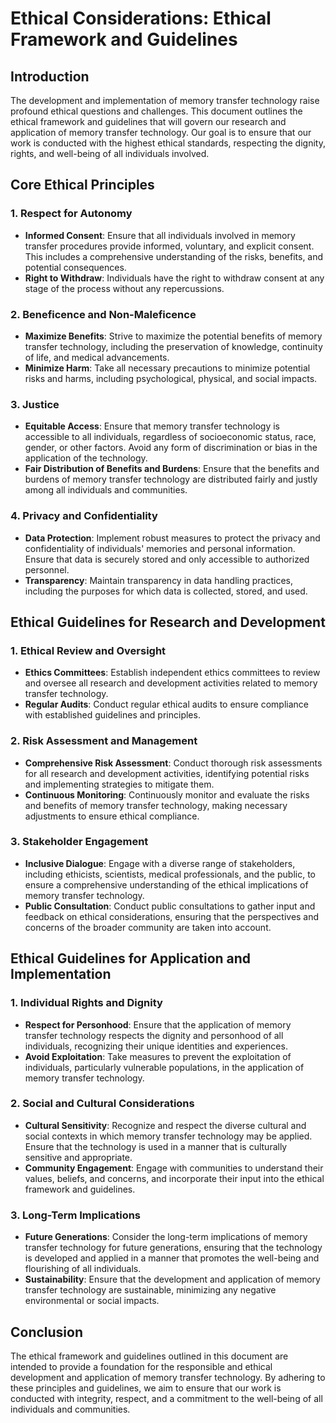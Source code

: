 # Ethical Considerations: Ethical Framework and Guidelines

## Introduction

The development and implementation of memory transfer technology raise profound ethical questions and challenges. This
document outlines the ethical framework and guidelines that will govern our research and application of memory transfer
technology. Our goal is to ensure that our work is conducted with the highest ethical standards, respecting the dignity,
rights, and well-being of all individuals involved.

## Core Ethical Principles

### 1. Respect for Autonomy

- **Informed Consent**: Ensure that all individuals involved in memory transfer procedures provide informed, voluntary,
  and explicit consent. This includes a comprehensive understanding of the risks, benefits, and potential consequences.
- **Right to Withdraw**: Individuals have the right to withdraw consent at any stage of the process without any
  repercussions.

### 2. Beneficence and Non-Maleficence

- **Maximize Benefits**: Strive to maximize the potential benefits of memory transfer technology, including the
  preservation of knowledge, continuity of life, and medical advancements.
- **Minimize Harm**: Take all necessary precautions to minimize potential risks and harms, including psychological,
  physical, and social impacts.

### 3. Justice

- **Equitable Access**: Ensure that memory transfer technology is accessible to all individuals, regardless of
  socioeconomic status, race, gender, or other factors. Avoid any form of discrimination or bias in the application of
  the technology.
- **Fair Distribution of Benefits and Burdens**: Ensure that the benefits and burdens of memory transfer technology are
  distributed fairly and justly among all individuals and communities.

### 4. Privacy and Confidentiality

- **Data Protection**: Implement robust measures to protect the privacy and confidentiality of individuals' memories and
  personal information. Ensure that data is securely stored and only accessible to authorized personnel.
- **Transparency**: Maintain transparency in data handling practices, including the purposes for which data is
  collected, stored, and used.

## Ethical Guidelines for Research and Development

### 1. Ethical Review and Oversight

- **Ethics Committees**: Establish independent ethics committees to review and oversee all research and development
  activities related to memory transfer technology.
- **Regular Audits**: Conduct regular ethical audits to ensure compliance with established guidelines and principles.

### 2. Risk Assessment and Management

- **Comprehensive Risk Assessment**: Conduct thorough risk assessments for all research and development activities,
  identifying potential risks and implementing strategies to mitigate them.
- **Continuous Monitoring**: Continuously monitor and evaluate the risks and benefits of memory transfer technology,
  making necessary adjustments to ensure ethical compliance.

### 3. Stakeholder Engagement

- **Inclusive Dialogue**: Engage with a diverse range of stakeholders, including ethicists, scientists, medical
  professionals, and the public, to ensure a comprehensive understanding of the ethical implications of memory transfer
  technology.
- **Public Consultation**: Conduct public consultations to gather input and feedback on ethical considerations, ensuring
  that the perspectives and concerns of the broader community are taken into account.

## Ethical Guidelines for Application and Implementation

### 1. Individual Rights and Dignity

- **Respect for Personhood**: Ensure that the application of memory transfer technology respects the dignity and
  personhood of all individuals, recognizing their unique identities and experiences.
- **Avoid Exploitation**: Take measures to prevent the exploitation of individuals, particularly vulnerable populations,
  in the application of memory transfer technology.

### 2. Social and Cultural Considerations

- **Cultural Sensitivity**: Recognize and respect the diverse cultural and social contexts in which memory transfer
  technology may be applied. Ensure that the technology is used in a manner that is culturally sensitive and
  appropriate.
- **Community Engagement**: Engage with communities to understand their values, beliefs, and concerns, and incorporate
  their input into the ethical framework and guidelines.

### 3. Long-Term Implications

- **Future Generations**: Consider the long-term implications of memory transfer technology for future generations,
  ensuring that the technology is developed and applied in a manner that promotes the well-being and flourishing of all
  individuals.
- **Sustainability**: Ensure that the development and application of memory transfer technology are sustainable,
  minimizing any negative environmental or social impacts.

## Conclusion

The ethical framework and guidelines outlined in this document are intended to provide a foundation for the responsible
and ethical development and application of memory transfer technology. By adhering to these principles and guidelines,
we aim to ensure that our work is conducted with integrity, respect, and a commitment to the well-being of all
individuals and communities.
